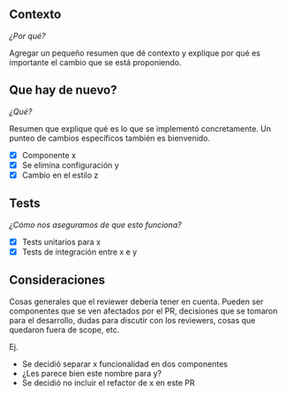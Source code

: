## Contexto

_¿Por qué?_

Agregar un pequeño resumen que dé contexto y explique por qué es importante el cambio que se está proponiendo.

## Que hay de nuevo?

_¿Qué?_

Resumen que explique qué es lo que se implementó concretamente. Un punteo de cambios específicos también es bienvenido.

- [x] Componente x
- [x] Se elimina configuración y
- [x] Cambio en el estilo z

## Tests

_¿Cómo nos aseguramos de que esto funciona?_

- [x] Tests unitarios para x
- [x] Tests de integración entre x e y

## Consideraciones

Cosas generales que el reviewer debería tener en cuenta. Pueden ser componentes
que se ven afectados por el PR, decisiones que se tomaron para el desarrollo,
dudas para discutir con los reviewers, cosas que quedaron fuera de scope, etc.

Ej.
- Se decidió separar x funcionalidad en dos componentes
- ¿Les parece bien este nombre para y?
- Se decidió no incluir el refactor de x en este PR
